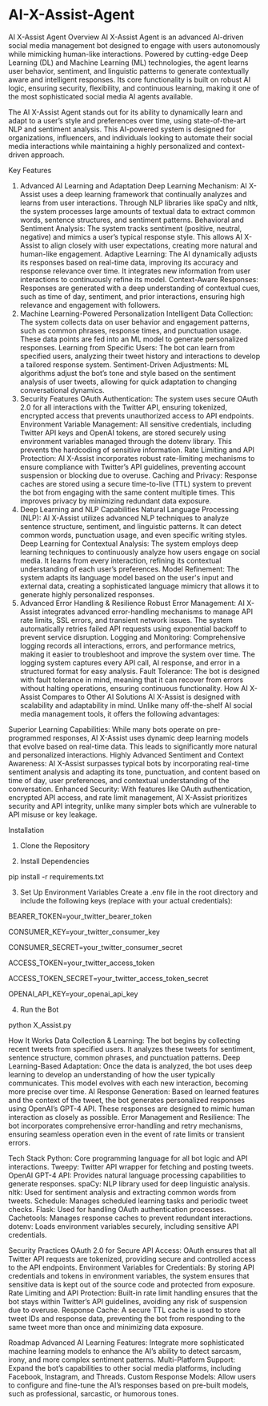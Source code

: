 # AI-X-Assist-Agent


AI X-Assist Agent
Overview
AI X-Assist Agent is an advanced AI-driven social media management bot designed to engage with users autonomously while mimicking human-like interactions. Powered by cutting-edge Deep Learning (DL) and Machine Learning (ML) technologies, the agent learns user behavior, sentiment, and linguistic patterns to generate contextually aware and intelligent responses. Its core functionality is built on robust AI logic, ensuring security, flexibility, and continuous learning, making it one of the most sophisticated social media AI agents available.

The AI X-Assist Agent stands out for its ability to dynamically learn and adapt to a user’s style and preferences over time, using state-of-the-art NLP and sentiment analysis. This AI-powered system is designed for organizations, influencers, and individuals looking to automate their social media interactions while maintaining a highly personalized and context-driven approach.

Key Features
1. Advanced AI Learning and Adaptation
Deep Learning Mechanism: AI X-Assist uses a deep learning framework that continually analyzes and learns from user interactions. Through NLP libraries like spaCy and nltk, the system processes large amounts of textual data to extract common words, sentence structures, and sentiment patterns.
Behavioral and Sentiment Analysis: The system tracks sentiment (positive, neutral, negative) and mimics a user’s typical response style. This allows AI X-Assist to align closely with user expectations, creating more natural and human-like engagement.
Adaptive Learning: The AI dynamically adjusts its responses based on real-time data, improving its accuracy and response relevance over time. It integrates new information from user interactions to continuously refine its model.
Context-Aware Responses: Responses are generated with a deep understanding of contextual cues, such as time of day, sentiment, and prior interactions, ensuring high relevance and engagement with followers.
2. Machine Learning-Powered Personalization
Intelligent Data Collection: The system collects data on user behavior and engagement patterns, such as common phrases, response times, and punctuation usage. These data points are fed into an ML model to generate personalized responses.
Learning from Specific Users: The bot can learn from specified users, analyzing their tweet history and interactions to develop a tailored response system.
Sentiment-Driven Adjustments: ML algorithms adjust the bot’s tone and style based on the sentiment analysis of user tweets, allowing for quick adaptation to changing conversational dynamics.
3. Security Features
OAuth Authentication: The system uses secure OAuth 2.0 for all interactions with the Twitter API, ensuring tokenized, encrypted access that prevents unauthorized access to API endpoints.
Environment Variable Management: All sensitive credentials, including Twitter API keys and OpenAI tokens, are stored securely using environment variables managed through the dotenv library. This prevents the hardcoding of sensitive information.
Rate Limiting and API Protection: AI X-Assist incorporates robust rate-limiting mechanisms to ensure compliance with Twitter’s API guidelines, preventing account suspension or blocking due to overuse.
Caching and Privacy: Response caches are stored using a secure time-to-live (TTL) system to prevent the bot from engaging with the same content multiple times. This improves privacy by minimizing redundant data exposure.
4. Deep Learning and NLP Capabilities
Natural Language Processing (NLP): AI X-Assist utilizes advanced NLP techniques to analyze sentence structure, sentiment, and linguistic patterns. It can detect common words, punctuation usage, and even specific writing styles.
Deep Learning for Contextual Analysis: The system employs deep learning techniques to continuously analyze how users engage on social media. It learns from every interaction, refining its contextual understanding of each user’s preferences.
Model Refinement: The system adapts its language model based on the user's input and external data, creating a sophisticated language mimicry that allows it to generate highly personalized responses.
5. Advanced Error Handling & Resilience
Robust Error Management: AI X-Assist integrates advanced error-handling mechanisms to manage API rate limits, SSL errors, and transient network issues. The system automatically retries failed API requests using exponential backoff to prevent service disruption.
Logging and Monitoring: Comprehensive logging records all interactions, errors, and performance metrics, making it easier to troubleshoot and improve the system over time. The logging system captures every API call, AI response, and error in a structured format for easy analysis.
Fault Tolerance: The bot is designed with fault tolerance in mind, meaning that it can recover from errors without halting operations, ensuring continuous functionality.
How AI X-Assist Compares to Other AI Solutions
AI X-Assist is designed with scalability and adaptability in mind. Unlike many off-the-shelf AI social media management tools, it offers the following advantages:

Superior Learning Capabilities: While many bots operate on pre-programmed responses, AI X-Assist uses dynamic deep learning models that evolve based on real-time data. This leads to significantly more natural and personalized interactions.
Highly Advanced Sentiment and Context Awareness: AI X-Assist surpasses typical bots by incorporating real-time sentiment analysis and adapting its tone, punctuation, and content based on time of day, user preferences, and contextual understanding of the conversation.
Enhanced Security: With features like OAuth authentication, encrypted API access, and rate limit management, AI X-Assist prioritizes security and API integrity, unlike many simpler bots which are vulnerable to API misuse or key leakage.



Installation
1. Clone the Repository

2. Install Dependencies

pip install -r requirements.txt

3. Set Up Environment Variables
Create a .env file in the root directory and include the following keys (replace with your actual credentials):

BEARER_TOKEN=your_twitter_bearer_token

CONSUMER_KEY=your_twitter_consumer_key

CONSUMER_SECRET=your_twitter_consumer_secret

ACCESS_TOKEN=your_twitter_access_token

ACCESS_TOKEN_SECRET=your_twitter_access_token_secret

OPENAI_API_KEY=your_openai_api_key



4. Run the Bot

python X_Assist.py




How It Works
Data Collection & Learning: The bot begins by collecting recent tweets from specified users. It analyzes these tweets for sentiment, sentence structure, common phrases, and punctuation patterns.
Deep Learning-Based Adaptation: Once the data is analyzed, the bot uses deep learning to develop an understanding of how the user typically communicates. This model evolves with each new interaction, becoming more precise over time.
AI Response Generation: Based on learned features and the context of the tweet, the bot generates personalized responses using OpenAI’s GPT-4 API. These responses are designed to mimic human interaction as closely as possible.
Error Management and Resilience: The bot incorporates comprehensive error-handling and retry mechanisms, ensuring seamless operation even in the event of rate limits or transient errors.


Tech Stack
Python: Core programming language for all bot logic and API interactions.
Tweepy: Twitter API wrapper for fetching and posting tweets.
OpenAI GPT-4 API: Provides natural language processing capabilities to generate responses.
spaCy: NLP library used for deep linguistic analysis.
nltk: Used for sentiment analysis and extracting common words from tweets.
Schedule: Manages scheduled learning tasks and periodic tweet checks.
Flask: Used for handling OAuth authentication processes.
Cachetools: Manages response caches to prevent redundant interactions.
dotenv: Loads environment variables securely, including sensitive API credentials.


Security Practices
OAuth 2.0 for Secure API Access: OAuth ensures that all Twitter API requests are tokenized, providing secure and controlled access to the API endpoints.
Environment Variables for Credentials: By storing API credentials and tokens in environment variables, the system ensures that sensitive data is kept out of the source code and protected from exposure.
Rate Limiting and API Protection: Built-in rate limit handling ensures that the bot stays within Twitter’s API guidelines, avoiding any risk of suspension due to overuse.
Response Cache: A secure TTL cache is used to store tweet IDs and response data, preventing the bot from responding to the same tweet more than once and minimizing data exposure.


Roadmap
Advanced AI Learning Features: Integrate more sophisticated machine learning models to enhance the AI’s ability to detect sarcasm, irony, and more complex sentiment patterns.
Multi-Platform Support: Expand the bot’s capabilities to other social media platforms, including Facebook, Instagram, and Threads.
Custom Response Models: Allow users to configure and fine-tune the AI’s responses based on pre-built models, such as professional, sarcastic, or humorous tones.



